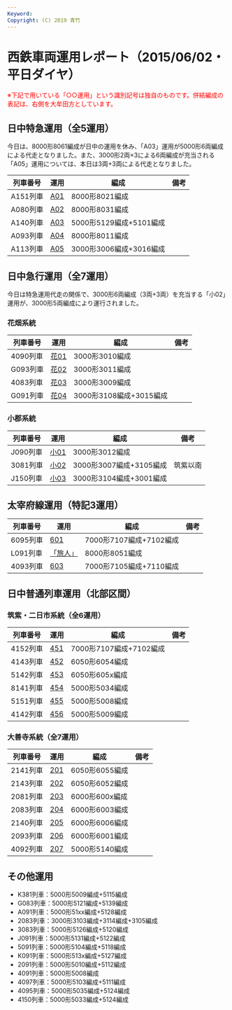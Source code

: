 ```yaml
---
Keyword: 
Copyright: (C) 2019 青竹
---
```


# 西鉄車両運用レポート（2015/06/02・平日ダイヤ）

<span style="color:#FF0000;">※下記で用いている「○○運用」という識別記号は独自のものです。併結編成の表記は、右側を大牟田方としています。</span>

## 日中特急運用（全5運用）

今日は、8000形8061編成が日中の運用を休み、「A03」運用が5000形6両編成による代走となりました。また、3000形2両×3による6両編成が充当される「A05」運用については、本日は3両+3両による代走となりました。

| 列車番号 | 運用 | 編成 | 備考 |
| --- | --- | --- | --- |
| A151列車 | [A01](https://aotake91.net/railway/nishitetsu/dia/20140322/unyoulist-weekday.htm#WA01) | 8000形8021編成 |  |
| A080列車 | [A02](https://aotake91.net/railway/nishitetsu/dia/20140322/unyoulist-weekday.htm#WA02) | 8000形8031編成 |  |
| A140列車 | [A03](https://aotake91.net/railway/nishitetsu/dia/20140322/unyoulist-weekday.htm#WA03) | 5000形5129編成+5101編成 |  |
| A093列車 | [A04](https://aotake91.net/railway/nishitetsu/dia/20140322/unyoulist-weekday.htm#WA04) | 8000形8011編成 |  |
| A113列車 | [A05](https://aotake91.net/railway/nishitetsu/dia/20140322/unyoulist-weekday.htm#WA05) | 3000形3006編成+3016編成 |  |

## 日中急行運用（全7運用）

今日は特急運用代走の関係で、3000形6両編成（3両+3両）を充当する「小02」運用が、3000形5両編成により運行されました。

### 花畑系統

| 列車番号 | 運用 | 編成 | 備考 |
| --- | --- | --- | --- |
| 4090列車 | [花01](https://aotake91.net/railway/nishitetsu/dia/20140322/unyoulist-weekday.htm#WG01) | 3000形3010編成 |  |
| G093列車 | [花02](https://aotake91.net/railway/nishitetsu/dia/20140322/unyoulist-weekday.htm#WG02) | 3000形3011編成 |  |
| 4083列車 | [花03](https://aotake91.net/railway/nishitetsu/dia/20140322/unyoulist-weekday.htm#WG03) | 3000形3009編成 |  |
| G091列車 | [花04](https://aotake91.net/railway/nishitetsu/dia/20140322/unyoulist-weekday.htm#WG04) | 3000形3108編成+3015編成 |  |

### 小郡系統

| 列車番号 | 運用 | 編成 | 備考 |
| --- | --- | --- | --- |
| J090列車 | [小01](https://aotake91.net/railway/nishitetsu/dia/20140322/unyoulist-weekday.htm#WJ01) | 3000形3012編成 |  |
| 3081列車 | [小02](https://aotake91.net/railway/nishitetsu/dia/20140322/unyoulist-weekday.htm#WJ02) | 3000形3007編成+3105編成 | 筑紫以南 |
| J150列車 | [小03](https://aotake91.net/railway/nishitetsu/dia/20140322/unyoulist-weekday.htm#WJ03) | 3000形3104編成+3001編成 |  |

## 太宰府線運用（特記3運用）

| 列車番号 | 運用 | 編成 | 備考 |
| --- | --- | --- | --- |
| 6095列車 | [601](https://aotake91.net/railway/nishitetsu/dia/20140322/unyoulist-weekday.htm#W601) | 7000形7107編成+7102編成 |  |
| L091列車 | [「旅人」](https://aotake91.net/railway/nishitetsu/dia/20140322/unyoulist-weekday.htm#W602) | 8000形8051編成 |  |
| 4093列車 | [603](https://aotake91.net/railway/nishitetsu/dia/20140322/unyoulist-weekday.htm#W603) | 7000形7105編成+7110編成 |  |

## 日中普通列車運用（北部区間）

### 筑紫・二日市系統（全6運用）

| 列車番号 | 運用 | 編成 | 備考 |
| --- | --- | --- | --- |
| 4152列車 | [451](https://aotake91.net/railway/nishitetsu/dia/20140322/unyoulist-weekday.htm#W451) | 7000形7107編成+7102編成 |  |
| 4143列車 | [452](https://aotake91.net/railway/nishitetsu/dia/20140322/unyoulist-weekday.htm#W452) | 6050形6054編成 |  |
| 5142列車 | [453](https://aotake91.net/railway/nishitetsu/dia/20140322/unyoulist-weekday.htm#W453) | 6050形605x編成 |  |
| 8141列車 | [454](https://aotake91.net/railway/nishitetsu/dia/20140322/unyoulist-weekday.htm#W454) | 5000形5034編成 |  |
| 5151列車 | [455](https://aotake91.net/railway/nishitetsu/dia/20140322/unyoulist-weekday.htm#W455) | 5000形5008編成 |  |
| 4142列車 | [456](https://aotake91.net/railway/nishitetsu/dia/20140322/unyoulist-weekday.htm#W456) | 5000形5009編成 |  |

### 大善寺系統（全7運用）

| 列車番号 | 運用 | 編成 | 備考 |
| --- | --- | --- | --- |
| 2141列車 | [201](https://aotake91.net/railway/nishitetsu/dia/20140322/unyoulist-weekday.htm#W201) | 6050形6055編成 |  |
| 2143列車 | [202](https://aotake91.net/railway/nishitetsu/dia/20140322/unyoulist-weekday.htm#W202) | 6050形6052編成 |  |
| 2081列車 | [203](https://aotake91.net/railway/nishitetsu/dia/20140322/unyoulist-weekday.htm#W203) | 6000形600x編成 |  |
| 2083列車 | [204](https://aotake91.net/railway/nishitetsu/dia/20140322/unyoulist-weekday.htm#W204) | 6000形6003編成 |  |
| 2140列車 | [205](https://aotake91.net/railway/nishitetsu/dia/20140322/unyoulist-weekday.htm#W205) | 6000形6006編成 |  |
| 2093列車 | [206](https://aotake91.net/railway/nishitetsu/dia/20140322/unyoulist-weekday.htm#W206) | 6000形6001編成 |  |
| 4092列車 | [207](https://aotake91.net/railway/nishitetsu/dia/20140322/unyoulist-weekday.htm#W207) | 5000形5140編成 |  |

## その他運用

* K381列車：5000形5009編成+5115編成
* G083列車：5000形5121編成+5139編成
* A091列車：5000形51xx編成+5128編成
* 2083列車：3000形3103編成+3114編成+3105編成
* 3083列車：5000形5126編成+5120編成
* J091列車：5000形5131編成+5122編成
* 5091列車：5000形5104編成+5118編成
* K091列車：5000形513x編成+5127編成
* 2091列車：5000形5010編成+5112編成
* 4091列車：5000形5008編成
* 4097列車：5000形5103編成+5111編成
* 4095列車：5000形5035編成+5124編成
* 4150列車：5000形5033編成+5124編成

